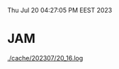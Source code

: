 Thu Jul 20 04:27:05 PM EEST 2023
# JAM
<a href='./cache/202307/20_16.log'>./cache/202307/20_16.log</a>
